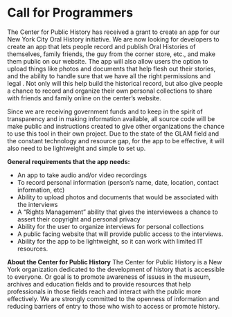 # Call for Programmers

The Center for Public History has received a grant to create an app for our New York City Oral History initiative.  We are now looking for developers to create an app that lets people record and publish Oral Histories of themselves, family friends, the guy from the corner store, etc., and make them public on our website. The app will also allow users the option to upload things like photos and documents that help flesh out their stories, and the ability to handle sure that we have all the right permissions and legal .  Not only will this help build the historical record, but also give people a chance to record and organize their own personal collections to share with friends and family online on the center’s website.

Since we are receiving government funds and to keep in the spirit of transparency and in making information available, all source code will be make public and instructions created to give other organizations the chance to use this tool in their own project.  Due to the state of the GLAM field and the constant technology and resource gap, for the app to be effective, it will also need to be lightweight and simple to set up.

**General requirements that the app needs:**
* An app to take audio and/or video recordings 
* To record personal information (person’s name, date, location, contact information, etc)
* Ability to upload photos and documents that would be associated with the interviews
* A “Rights Management” ability that gives the interviewees a chance to assert their copyright and personal privacy
* Ability for the user to organize interviews for personal collections
* A public facing website that will provide public access to the interviews.
* Ability for the app to be lightweight, so it can work with limited IT resources.

**About the Center for Public History**
The Center for Public History is a New York organization dedicated to the development of history that is accessible to everyone.  Or goal is to promote awareness of issues in the museum, archives and education fields and to provide resources that help professionals in those fields reach and interact with the public more effectively.  We are strongly committed to the openness of information and reducing barriers of entry to those who wish to access or promote history.
